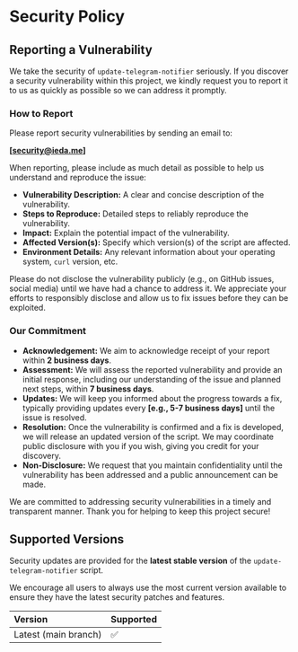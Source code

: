 # Security Policy

## Reporting a Vulnerability

We take the security of `update-telegram-notifier` seriously. If you discover a security vulnerability within this project, we kindly request you to report it to us as quickly as possible so we can address it promptly.

### How to Report

Please report security vulnerabilities by sending an email to:

**[security@ieda.me]**

When reporting, please include as much detail as possible to help us understand and reproduce the issue:

* **Vulnerability Description:** A clear and concise description of the vulnerability.
* **Steps to Reproduce:** Detailed steps to reliably reproduce the vulnerability.
* **Impact:** Explain the potential impact of the vulnerability.
* **Affected Version(s):** Specify which version(s) of the script are affected.
* **Environment Details:** Any relevant information about your operating system, `curl` version, etc.

Please do not disclose the vulnerability publicly (e.g., on GitHub issues, social media) until we have had a chance to address it. We appreciate your efforts to responsibly disclose and allow us to fix issues before they can be exploited.

### Our Commitment

* **Acknowledgement:** We aim to acknowledge receipt of your report within **2 business days**.
* **Assessment:** We will assess the reported vulnerability and provide an initial response, including our understanding of the issue and planned next steps, within **7 business days**.
* **Updates:** We will keep you informed about the progress towards a fix, typically providing updates every **[e.g., 5-7 business days]** until the issue is resolved.
* **Resolution:** Once the vulnerability is confirmed and a fix is developed, we will release an updated version of the script. We may coordinate public disclosure with you if you wish, giving you credit for your discovery.
* **Non-Disclosure:** We request that you maintain confidentiality until the vulnerability has been addressed and a public announcement can be made.

We are committed to addressing security vulnerabilities in a timely and transparent manner. Thank you for helping to keep this project secure!

## Supported Versions

Security updates are provided for the **latest stable version** of the `update-telegram-notifier` script.

We encourage all users to always use the most current version available to ensure they have the latest security patches and features.

| Version           | Supported          |
| :---------------- | :----------------- |
| Latest (main branch) | :white_check_mark: |
